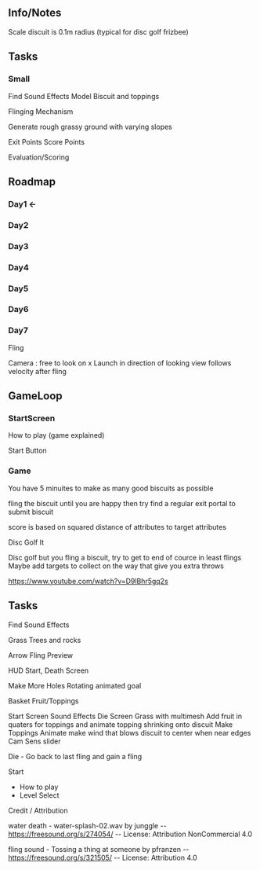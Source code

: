 ## Info/Notes

Scale
discuit is  0.1m radius (typical for disc golf frizbee)


## Tasks

### Small


Find Sound Effects
Model Biscuit and toppings

Flinging Mechanism

Generate rough grassy ground with varying slopes

Exit Points
Score Points

Evaluation/Scoring


## Roadmap

### Day1 <-

### Day2

### Day3

### Day4

### Day5

### Day6

### Day7




Fling

Camera : free to look on x
Launch in direction of looking
view follows velocity after fling



## GameLoop

### StartScreen
How to play (game explained)

Start Button

### Game
You have 5 minuites to make as many good biscuits as possible

fling the biscuit until you are happy then try find a regular exit portal to submit biscuit

score is based on squared distance of attributes to target attributes


Disc Golf It

Disc golf but you fling a biscuit, try to get to end of cource in least flings
Maybe add targets to collect on the way that give you extra throws



https://www.youtube.com/watch?v=D9lBhr5gq2s


## Tasks

Find Sound Effects

Grass
Trees and rocks

Arrow Fling Preview

HUD
Start, Death Screen

Make More Holes
Rotating animated goal





Basket
Fruit/Toppings



Start Screen
Sound Effects
Die Screen
Grass with multimesh
Add fruit in quaters for toppings and animate topping shrinking onto discuit
Make Toppings Animate
make wind that blows discuit to center when near edges
Cam Sens slider


Die - Go back to last fling and gain a fling

Start
- How to play
- Level Select


Credit / Attribution

water death - water-splash-02.wav by junggle -- https://freesound.org/s/274054/ -- License: Attribution NonCommercial 4.0

fling sound - Tossing a thing at someone by pfranzen -- https://freesound.org/s/321505/ -- License: Attribution 4.0
